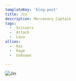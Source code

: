 ```yaml
---
templateKey: 'blog-post'
title: Jin
description: Mercenary Captain
tags:
  -  Scissors
  -  Attack
  -  Lava
allies:
  -  Kai
  -  Rage
  -  Unknown

---
```

![Jin](/img/Jin.png)
